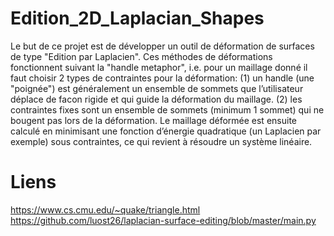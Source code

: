 # Edition_2D_Laplacian_Shapes
Le but de ce projet est de développer un outil de déformation de surfaces de type "Edition par Laplacien". Ces méthodes de déformations fonctionnent suivant la "handle metaphor", i.e. pour un maillage donné il faut choisir 2 types de contraintes pour la déformation: (1) un handle (une "poignée") est généralement un ensemble de sommets que l’utilisateur déplace de facon rigide et qui guide la déformation du maillage. (2) les contraintes fixes sont un ensemble de sommets (minimum 1 sommet) qui ne bougent pas lors de la déformation. Le maillage déformée est ensuite calculé en minimisant une fonction d’énergie quadratique (un Laplacien par exemple) sous contraintes, ce qui revient à résoudre un système linéaire.

# Liens
https://www.cs.cmu.edu/~quake/triangle.html
https://github.com/luost26/laplacian-surface-editing/blob/master/main.py